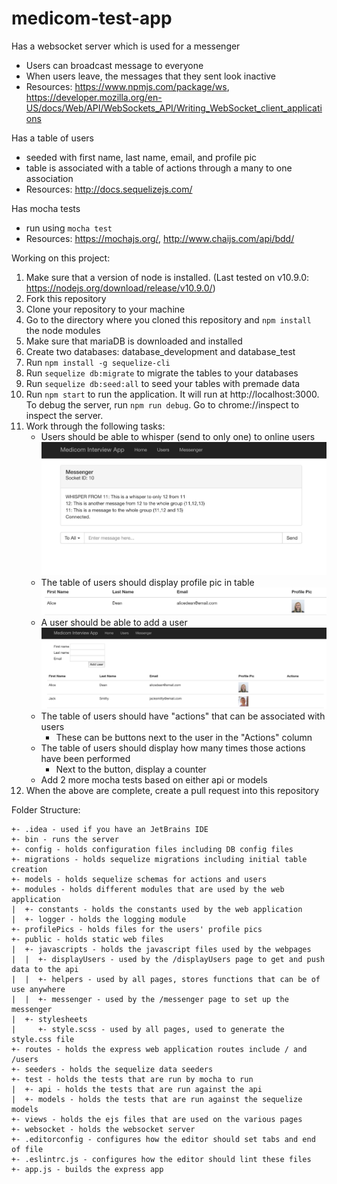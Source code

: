 # medicom-test-app

Has a websocket server which is used for a messenger
* Users can broadcast message to everyone
* When users leave, the messages that they sent look inactive
* Resources: https://www.npmjs.com/package/ws, https://developer.mozilla.org/en-US/docs/Web/API/WebSockets_API/Writing_WebSocket_client_applications

Has a table of users
* seeded with first name, last name, email, and profile pic
* table is associated with a table of actions through a many to one association
* Resources: http://docs.sequelizejs.com/

Has mocha tests
* run using ```mocha test```
* Resources: https://mochajs.org/, http://www.chaijs.com/api/bdd/

Working on this project:
1. Make sure that a version of node is installed. (Last tested on v10.9.0: https://nodejs.org/download/release/v10.9.0/)
2. Fork this repository
3. Clone your repository to your machine
4. Go to the directory where you cloned this repository and ```npm install``` the node modules
5. Make sure that mariaDB is downloaded and installed
6. Create two databases: database_development and database_test
7. Run ```npm install -g sequelize-cli```
8. Run ```sequelize db:migrate``` to migrate the tables to your databases
9. Run ```sequelize db:seed:all``` to seed your tables with premade data
10. Run ```npm start``` to run the application. It will run at http://localhost:3000. To debug the server, run ```npm run debug```. Go to chrome://inspect to inspect the server.
11. Work through the following tasks:
    - Users should be able to whisper (send to only one) to online users
    ![Alt text](readmePics/whisper.png?raw=true "Whisper")
    - The table of users should display profile pic in table
    ![Alt text](readmePics/profilePic.png?raw=true "Profile Pic")
    - A user should be able to add a user
    ![Alt text](readmePics/addUser.png?raw=true "Add User")
    - The table of users should have "actions" that can be associated with users
        * These can be buttons next to the user in the "Actions" column
    - The table of users should display how many times those actions have been performed
        * Next to the button, display a counter
    - Add 2 more mocha tests based on either api or models
12. When the above are complete, create a pull request into this repository

Folder Structure:
```
+- .idea - used if you have an JetBrains IDE  
+- bin - runs the server  
+- config - holds configuration files including DB config files  
+- migrations - holds sequelize migrations including initial table creation  
+- models - holds sequelize schemas for actions and users  
+- modules - holds different modules that are used by the web application  
|  +- constants - holds the constants used by the web application
|  +- logger - holds the logging module
+- profilePics - holds files for the users' profile pics  
+- public - holds static web files  
|  +- javascripts - holds the javascript files used by the webpages
|  |  +- displayUsers - used by the /displayUsers page to get and push data to the api
|  |  +- helpers - used by all pages, stores functions that can be of use anywhere
|  |  +- messenger - used by the /messenger page to set up the messenger
|  +- stylesheets
|     +- style.scss - used by all pages, used to generate the style.css file
+- routes - holds the express web application routes include / and /users  
+- seeders - holds the sequelize data seeders  
+- test - holds the tests that are run by mocha to run
|  +- api - holds the tests that are run against the api
|  +- models - holds the tests that are run against the sequelize models
+- views - holds the ejs files that are used on the various pages  
+- websocket - holds the websocket server  
+- .editorconfig - configures how the editor should set tabs and end of file  
+- .eslintrc.js - configures how the editor should lint these files  
+- app.js - builds the express app  
```
